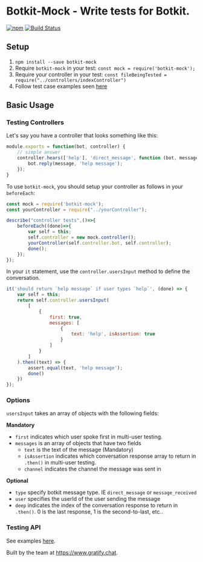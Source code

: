 # Botkit-Mock - Write tests for Botkit.
[![npm](https://img.shields.io/npm/l/botkit.svg)](https://spdx.org/licenses/MIT)
[![Build Status](https://travis-ci.org/gratifychat/botkit-mock.svg?branch=master)](https://travis-ci.org/gratifychat/botkit-mock)


## Setup ##

1. `npm install --save botkit-mock`
2. Require `botkit-mock` in your test: `const mock = require('botkit-mock');`
3. Require your controller in your test: `const fileBeingTested = require("../controllers/indexController")`
4. Follow test case examples seen [here](https://github.com/gratifychat/botkit-mock/tree/master/test)

## Basic Usage ##

### Testing Controllers ###

Let's say you have a controller that looks something like this:

```javascript
module.exports = function(bot, controller) {
    // simple answer
    controller.hears(['help'], 'direct_message', function (bot, message) {
        bot.reply(message, 'help message');
    });
}
```

To use `botkit-mock`, you should setup your controller as follows in your `beforeEach`:

```javascript
const mock = require('botkit-mock');
const yourController = require("../yourController");

describe("controller tests",()=>{
    beforeEach((done)=>{
        var self = this;
        self.controller = new mock.controller();
        yourController(self.controller.bot, self.controller);
        done();
    });
});
```

In your `it` statement, use the `controller.usersInput` method to define the conversation.

```javascript
it('should return `help message` if user types `help`', (done) => {
    var self = this;
    return self.controller.usersInput(
        [
            {
                first: true,
                messages: [
                    {
                        text: 'help', isAssertion: true
                    }
                ]
            }
        ]
    ).then((text) => {
        assert.equal(text, 'help message');
        done()
    })
});
```

### Options ###
`usersInput` takes an array of objects with the following fields:

**Mandatory**
- `first` indicates which user spoke first in multi-user testing.
- `messages` is an array of objects that have two fields
    - `text` is the text of the message (Mandatory)
    - `isAssertion` indicates which conversation response array to return in `.then()` in multi-user testing.
    - `channel` indicates the channel the message was sent in

**Optional**
- `type` specify botkit message type. IE `direct_message` or `message_received` 
- `user` specifies the userId of the user sending the message
- `deep` indicates the index of the conversation response to return in `.then()`. 0 is the last response, 1 is the second-to-last, etc..


### Testing API ###
See examples [here](https://github.com/gratifychat/botkit-mock/blob/master/test/apiMochaSpec.js).

Built by the team at https://www.gratify.chat.

